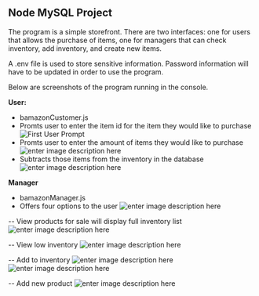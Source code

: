 ## **Node MySQL Project**

The program is a simple storefront. There are two interfaces: one for users that allows the purchase of items, one for managers that can check inventory, add inventory, and create new items. 

A .env file is used to store sensitive information. Password information will have to be updated in order to use the program. 

Below are screenshots of the program running in the console.

**User:**

 - bamazonCustomer.js
 - Promts user to enter the item id for the item they would like to purchase
![First User Prompt](https://i.imgur.com/zdB7xKw.png)
 - Promts user to enter the amount of items they would like to purchase
 ![enter image description here](https://i.imgur.com/oS3546a.png)
 - Subtracts those items from the inventory in the database
![enter image description here](https://i.imgur.com/6UHOFEk.png)

**Manager**

- bamazonManager.js
- Offers four options to the user
![enter image description here](https://i.imgur.com/xsaRYY3.png)

-- View products for sale will display full inventory list
![enter image description here](https://i.imgur.com/0HX8aR0.png)

-- View low inventory
![enter image description here](https://i.imgur.com/vBCl32Y.png)

-- Add to inventory
![enter image description here](https://i.imgur.com/SCLAnaY.png)
![enter image description here](https://i.imgur.com/H5trFw1.png)

-- Add new product
![enter image description here](https://i.imgur.com/drRGoMb.png)